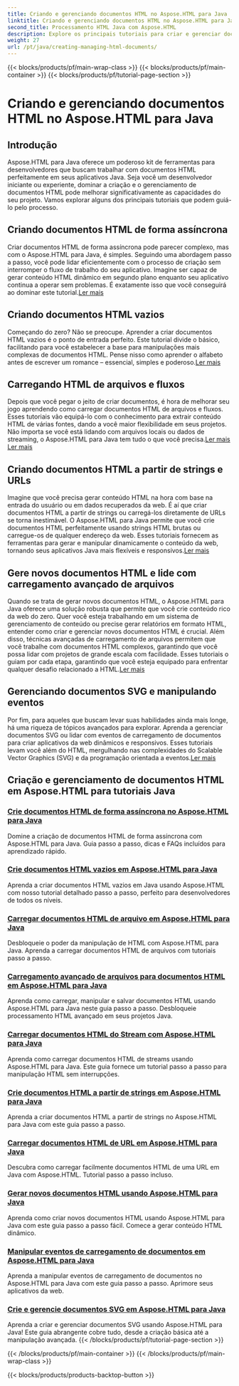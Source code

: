 ```yaml
---
title: Criando e gerenciando documentos HTML no Aspose.HTML para Java
linktitle: Criando e gerenciando documentos HTML no Aspose.HTML para Java
second_title: Processamento HTML Java com Aspose.HTML
description: Explore os principais tutoriais para criar e gerenciar documentos HTML usando Aspose.HTML para Java. Perfeito para desenvolvedores Java que buscam guias detalhados passo a passo.
weight: 27
url: /pt/java/creating-managing-html-documents/
---
```


{{< blocks/products/pf/main-wrap-class >}}
{{< blocks/products/pf/main-container >}}
{{< blocks/products/pf/tutorial-page-section >}}

# Criando e gerenciando documentos HTML no Aspose.HTML para Java

## Introdução

Aspose.HTML para Java oferece um poderoso kit de ferramentas para desenvolvedores que buscam trabalhar com documentos HTML perfeitamente em seus aplicativos Java. Seja você um desenvolvedor iniciante ou experiente, dominar a criação e o gerenciamento de documentos HTML pode melhorar significativamente as capacidades do seu projeto. Vamos explorar alguns dos principais tutoriais que podem guiá-lo pelo processo.

## Criando documentos HTML de forma assíncrona

 Criar documentos HTML de forma assíncrona pode parecer complexo, mas com o Aspose.HTML para Java, é simples. Seguindo uma abordagem passo a passo, você pode lidar eficientemente com o processo de criação sem interromper o fluxo de trabalho do seu aplicativo. Imagine ser capaz de gerar conteúdo HTML dinâmico em segundo plano enquanto seu aplicativo continua a operar sem problemas. É exatamente isso que você conseguirá ao dominar este tutorial.[Ler mais](./create-html-documents-async/)

## Criando documentos HTML vazios

Começando do zero? Não se preocupe. Aprender a criar documentos HTML vazios é o ponto de entrada perfeito. Este tutorial divide o básico, facilitando para você estabelecer a base para manipulações mais complexas de documentos HTML. Pense nisso como aprender o alfabeto antes de escrever um romance – essencial, simples e poderoso.[Ler mais](./create-empty-html-documents/)

## Carregando HTML de arquivos e fluxos

 Depois que você pegar o jeito de criar documentos, é hora de melhorar seu jogo aprendendo como carregar documentos HTML de arquivos e fluxos. Esses tutoriais vão equipá-lo com o conhecimento para extrair conteúdo HTML de várias fontes, dando a você maior flexibilidade em seus projetos. Não importa se você está lidando com arquivos locais ou dados de streaming, o Aspose.HTML para Java tem tudo o que você precisa.[Ler mais](./load-html-documents-from-file/) [Ler mais](./load-html-documents-from-stream/)

## Criando documentos HTML a partir de strings e URLs

Imagine que você precisa gerar conteúdo HTML na hora com base na entrada do usuário ou em dados recuperados da web. É aí que criar documentos HTML a partir de strings ou carregá-los diretamente de URLs se torna inestimável. O Aspose.HTML para Java permite que você crie documentos HTML perfeitamente usando strings HTML brutas ou carregue-os de qualquer endereço da web. Esses tutoriais fornecem as ferramentas para gerar e manipular dinamicamente o conteúdo da web, tornando seus aplicativos Java mais flexíveis e responsivos.[Ler mais](./create-html-documents-from-string/)

## Gere novos documentos HTML e lide com carregamento avançado de arquivos

Quando se trata de gerar novos documentos HTML, o Aspose.HTML para Java oferece uma solução robusta que permite que você crie conteúdo rico da web do zero. Quer você esteja trabalhando em um sistema de gerenciamento de conteúdo ou precise gerar relatórios em formato HTML, entender como criar e gerenciar novos documentos HTML é crucial. Além disso, técnicas avançadas de carregamento de arquivos permitem que você trabalhe com documentos HTML complexos, garantindo que você possa lidar com projetos de grande escala com facilidade. Esses tutoriais o guiam por cada etapa, garantindo que você esteja equipado para enfrentar qualquer desafio relacionado a HTML.[Ler mais](./generate-new-html-documents/)

## Gerenciando documentos SVG e manipulando eventos

 Por fim, para aqueles que buscam levar suas habilidades ainda mais longe, há uma riqueza de tópicos avançados para explorar. Aprenda a gerenciar documentos SVG ou lidar com eventos de carregamento de documentos para criar aplicativos da web dinâmicos e responsivos. Esses tutoriais levam você além do HTML, mergulhando nas complexidades do Scalable Vector Graphics (SVG) e da programação orientada a eventos.[Ler mais](./create-manage-svg-documents/)

## Criação e gerenciamento de documentos HTML em Aspose.HTML para tutoriais Java
### [Crie documentos HTML de forma assíncrona no Aspose.HTML para Java](./create-html-documents-async/)
Domine a criação de documentos HTML de forma assíncrona com Aspose.HTML para Java. Guia passo a passo, dicas e FAQs incluídos para aprendizado rápido.
### [Crie documentos HTML vazios em Aspose.HTML para Java](./create-empty-html-documents/)
Aprenda a criar documentos HTML vazios em Java usando Aspose.HTML com nosso tutorial detalhado passo a passo, perfeito para desenvolvedores de todos os níveis.
### [Carregar documentos HTML de arquivo em Aspose.HTML para Java](./load-html-documents-from-file/)
Desbloqueie o poder da manipulação de HTML com Aspose.HTML para Java. Aprenda a carregar documentos HTML de arquivos com tutoriais passo a passo.
### [Carregamento avançado de arquivos para documentos HTML em Aspose.HTML para Java](./advanced-file-loading-html-documents/)
Aprenda como carregar, manipular e salvar documentos HTML usando Aspose.HTML para Java neste guia passo a passo. Desbloqueie processamento HTML avançado em seus projetos Java.
### [Carregar documentos HTML do Stream com Aspose.HTML para Java](./load-html-documents-from-stream/)
Aprenda como carregar documentos HTML de streams usando Aspose.HTML para Java. Este guia fornece um tutorial passo a passo para manipulação HTML sem interrupções.
### [Crie documentos HTML a partir de strings em Aspose.HTML para Java](./create-html-documents-from-string/)
Aprenda a criar documentos HTML a partir de strings no Aspose.HTML para Java com este guia passo a passo.
### [Carregar documentos HTML de URL em Aspose.HTML para Java](./load-html-documents-from-url/)
Descubra como carregar facilmente documentos HTML de uma URL em Java com Aspose.HTML. Tutorial passo a passo incluso.
### [Gerar novos documentos HTML usando Aspose.HTML para Java](./generate-new-html-documents/)
Aprenda como criar novos documentos HTML usando Aspose.HTML para Java com este guia passo a passo fácil. Comece a gerar conteúdo HTML dinâmico.
### [Manipular eventos de carregamento de documentos em Aspose.HTML para Java](./handle-document-load-events/)
Aprenda a manipular eventos de carregamento de documentos no Aspose.HTML para Java com este guia passo a passo. Aprimore seus aplicativos da web.
### [Crie e gerencie documentos SVG em Aspose.HTML para Java](./create-manage-svg-documents/)
Aprenda a criar e gerenciar documentos SVG usando Aspose.HTML para Java! Este guia abrangente cobre tudo, desde a criação básica até a manipulação avançada.
{{< /blocks/products/pf/tutorial-page-section >}}

{{< /blocks/products/pf/main-container >}}
{{< /blocks/products/pf/main-wrap-class >}}

{{< blocks/products/products-backtop-button >}}
